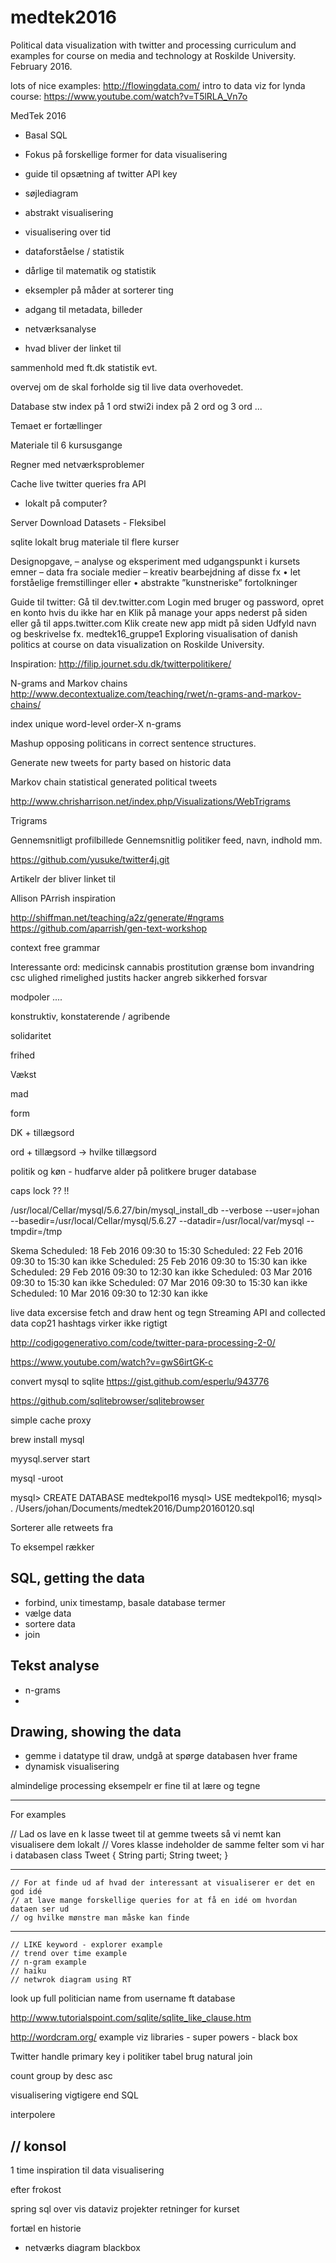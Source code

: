 # medtek2016
Political data visualization with twitter and processing curriculum and examples for course on media and technology at Roskilde University. February 2016.

lots of nice examples: http://flowingdata.com/
intro to data viz for lynda course: https://www.youtube.com/watch?v=T5lRLA_Vn7o

MedTek 2016
- Basal SQL
- Fokus på forskellige former for data visualisering
- guide til opsætning af twitter API key 
- søjlediagram
- abstrakt visualisering
- visualisering over tid
- dataforståelse / statistik
- dårlige til matematik og statistik
- eksempler på måder at sorterer ting
- adgang til metadata, billeder

- netværksanalyse 
- hvad bliver der linket til 

sammenhold med ft.dk statistik evt. 

overvej om de skal forholde sig til live data overhovedet.

Database 
stw index på 1 ord
stwi2i index på 2 ord 
og 3 ord
...

Temaet er fortællinger

Materiale til 6 kursusgange

Regner med netværksproblemer

Cache live twitter queries fra API
- lokalt på computer? 

Server Download Datasets - Fleksibel 

sqlite lokalt
brug materiale til flere kurser

Designopgave, – analyse og eksperiment med udgangspunkt i kursets emner – data fra sociale medier – kreativ bearbejdning af disse fx • let forståelige fremstillinger eller • abstrakte ”kunstneriske” fortolkninger

Guide til twitter: 
Gå til dev.twitter.com
Login med bruger og password, opret en konto hvis du ikke har en 
Klik på manage your apps nederst på siden eller gå til apps.twitter.com
Klik create new app midt på siden
Udfyld navn og  beskrivelse
fx. medtek16_gruppe1
Exploring visualisation of danish politics at course on data visualization on Roskilde University. 


Inspiration:
http://filip.journet.sdu.dk/twitterpolitikere/

N-grams and Markov chains
http://www.decontextualize.com/teaching/rwet/n-grams-and-markov-chains/


 index unique word-level order-X n-grams


Mashup opposing politicans in correct sentence structures. 

Generate new tweets for party based on historic data 

Markov chain statistical generated political tweets

http://www.chrisharrison.net/index.php/Visualizations/WebTrigrams

Trigrams

Gennemsnitligt profilbillede
Gennemsnitlig politiker feed, navn, indhold mm. 

https://github.com/yusuke/twitter4j.git

Artikelr der bliver linket til 

Allison PArrish inspiration

http://shiffman.net/teaching/a2z/generate/#ngrams
https://github.com/aparrish/gen-text-workshop

context free grammar

Interessante ord:
medicinsk cannabis
prostitution
grænse bom 
invandring
csc
ulighed
rimelighed
justits
hacker
angreb
sikkerhed
forsvar

modpoler ....

konstruktiv, konstaterende / agribende

solidaritet

frihed


Vækst

mad

form

DK + tillægsord

ord + tillægsord -> hvilke tillægsord

politik og køn - hudfarve
alder på politkere
bruger database

caps lock
?? !!

/usr/local/Cellar/mysql/5.6.27/bin/mysql_install_db --verbose --user=johan --basedir=/usr/local/Cellar/mysql/5.6.27 --datadir=/usr/local/var/mysql --tmpdir=/tmp

Skema 
Scheduled: 18 Feb 2016 09:30 to 15:30
Scheduled: 22 Feb 2016 09:30 to 15:30 kan ikke
Scheduled: 25 Feb 2016 09:30 to 15:30 kan ikke
Scheduled: 29 Feb 2016 09:30 to 12:30 kan ikke
Scheduled: 03 Mar 2016 09:30 to 15:30 kan ikke
Scheduled: 07 Mar 2016 09:30 to 15:30 kan ikke 
Scheduled: 10 Mar 2016 09:30 to 12:30 kan ikke

live data excersise 
fetch and draw
hent og tegn 
Streaming API
and collected data
cop21
hashtags virker ikke rigtigt

http://codigogenerativo.com/code/twitter-para-processing-2-0/

https://www.youtube.com/watch?v=gwS6irtGK-c


convert mysql to sqlite
https://gist.github.com/esperlu/943776


https://github.com/sqlitebrowser/sqlitebrowser

simple cache proxy

brew install mysql

myysql.server start

mysql -uroot

mysql> CREATE DATABASE medtekpol16
mysql> USE medtekpol16;
mysql> \. /Users/johan/Documents/medtek2016/Dump20160120.sql


Sorterer alle retweets fra 


To eksempel rækker

## SQL, getting the data
- forbind, unix timestamp, basale database termer 
- vælge data
- sortere data
- join

## Tekst analyse
- n-grams
- 

## Drawing, showing the data
- gemme i datatype til draw, undgå at spørge databasen hver frame
- dynamisk visualisering  


almindelige processing eksempelr er fine til at lære og tegne 

--------
For examples

// Lad os lave en k
lasse tweet til at gemme tweets så vi nemt kan visualisere dem lokalt
// Vores klasse indeholder de samme felter som vi har i databasen
class Tweet {
  String parti;
  String tweet;
}

----
    // For at finde ud af hvad der interessant at visualiserer er det en god idé
    // at lave mange forskellige queries for at få en idé om hvordan dataen ser ud
    // og hvilke mønstre man måske kan finde
---

	// LIKE keyword - explorer example
	// trend over time example 
	// n-gram example
	// haiku
	// netwrok diagram using RT

look up full politician name from username ft database 

http://www.tutorialspoint.com/sqlite/sqlite_like_clause.htm

http://wordcram.org/ example
viz libraries - super powers - black box

Twitter handle primary key i politiker tabel
brug natural join

count 
group by 
desc 
asc

visualisering vigtigere end SQL

interpolere

// konsol
----
1 time inspiration til data visualisering

efter frokost

spring sql over
vis dataviz projekter
retninger for kurset 

fortæl en historie

- netværks diagram blackbox


